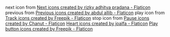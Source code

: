 next icon from <a href="https://www.flaticon.com/free-icons/next" title="next icons">Next icons created by rizky adhitya pradana - Flaticon</a>
previous from <a href="https://www.flaticon.com/free-icons/previous" title="previous icons">Previous icons created by abdul allib - Flaticon</a>
play icon from <a href="https://www.flaticon.com/free-icons/track" title="track icons">Track icons created by Freepik - Flaticon</a>
stop icon from <a href="https://www.flaticon.com/free-icons/pause" title="pause icons">Pause icons created by Chanut - Flaticon</a>
<a href="https://www.flaticon.com/free-icons/heart" title="heart icons">Heart icons created by joalfa - Flaticon</a>
<a href="https://www.flaticon.com/free-icons/play-button" title="play button icons">Play button icons created by Freepik - Flaticon</a>